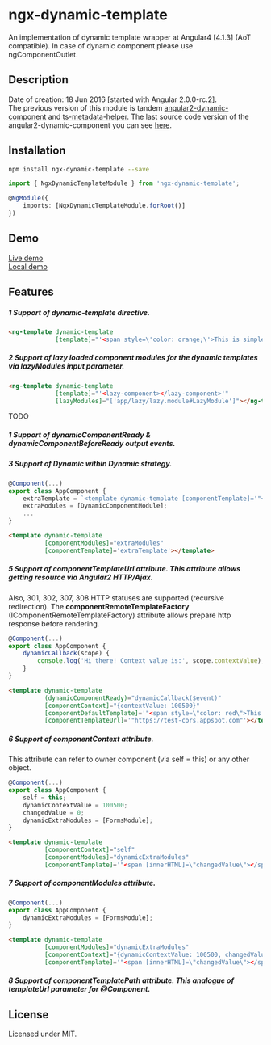# ngx-dynamic-template

An implementation of dynamic template wrapper at Angular4 [4.1.3] (AoT compatible).
In case of dynamic component please use ngComponentOutlet.  

## Description

Date of creation: 18 Jun 2016 [started with Angular 2.0.0-rc.2].  
The previous version of this module is tandem [angular2-dynamic-component](https://www.npmjs.com/package/angular2-dynamic-component) and [ts-metadata-helper](https://www.npmjs.com/package/ts-metadata-helper). The last source code version of the angular2-dynamic-component you can see [here](https://github.com/apoterenko/ngx-dynamic-template/blob/858be91281634bcb06ec82dae40ee1f8eba56563/src/DynamicBase.ts).  

## Installation

```sh
npm install ngx-dynamic-template --save
```

```typescript
import { NgxDynamicTemplateModule } from 'ngx-dynamic-template';

@NgModule({
    imports: [NgxDynamicTemplateModule.forRoot()]
})
```

## Demo

[Live demo](https://apoterenko.github.io/ngx-dynamic-template)  
[Local demo](https://github.com/apoterenko/ngx-dynamic-template/tree/master/demo)  

## Features

##### **1** Support of **dynamic-template** directive.

```html
<ng-template dynamic-template
             [template]="'<span style=\'color: orange;\'>This is simple dynamic template</span>'"></ng-template>
```

##### **2** Support of lazy loaded component modules for the dynamic templates via **lazyModules** input parameter.

```html
<ng-template dynamic-template
             [template]="'<lazy-component></lazy-component>'"
             [lazyModules]="['app/lazy/lazy.module#LazyModule']"></ng-template>
```




TODO

##### **1** Support of **dynamicComponentReady** & **dynamicComponentBeforeReady** output events.

##### **3** Support of **Dynamic within Dynamic** strategy.

```typescript
@Component(...)
export class AppComponent {
	extraTemplate = `<template dynamic-template [componentTemplate]='"<span>Dynamic inside dynamic!</span>"'></template>`;
	extraModules = [DynamicComponentModule];
	...
}
```
```html
<template dynamic-template
          [componentModules]="extraModules"
          [componentTemplate]='extraTemplate'></template>
``` 

##### **5** Support of **componentTemplateUrl** attribute. This attribute allows getting resource via Angular2 HTTP/Ajax.  

Also, 301, 302, 307, 308 HTTP statuses are supported (recursive redirection). The **componentRemoteTemplateFactory** (IComponentRemoteTemplateFactory)
 attribute allows prepare http response before rendering.  

```typescript
@Component(...)
export class AppComponent {
	dynamicCallback(scope) {
		console.log('Hi there! Context value is:', scope.contextValue); // Hi there! Context value is: 100500
	}
}
```
```html
<template dynamic-template
          (dynamicComponentReady)="dynamicCallback($event)"
          [componentContext]="{contextValue: 100500}"
          [componentDefaultTemplate]='"<span style=\"color: red\">This is fallback template</span>"'
          [componentTemplateUrl]='"https://test-cors.appspot.com"'></template>
```          

##### **6** Support of **componentContext** attribute.  

This attribute can refer to owner component (via self = this) or any other object.  

```typescript
@Component(...)
export class AppComponent {
	self = this;
	dynamicContextValue = 100500;
	changedValue = 0;
	dynamicExtraModules = [FormsModule];
}
```
```html
<template dynamic-template
          [componentContext]="self"
          [componentModules]="dynamicExtraModules"
          [componentTemplate]='"<span [innerHTML]=\"changedValue\"></span><input type=\"text\" [(ngModel)]=\"dynamicContextValue\" (ngModelChange)=\"changedValue = $event\">"'></template>
```

##### **7** Support of **componentModules** attribute.

```typescript
@Component(...)
export class AppComponent {
	dynamicExtraModules = [FormsModule];
}
```
```html
<template dynamic-template
          [componentModules]="dynamicExtraModules"
          [componentContext]="{dynamicContextValue: 100500, changedValue: 0}"
          [componentTemplate]='"<span [innerHTML]=\"changedValue\"></span><input type=\"text\" [(ngModel)]=\"dynamicContextValue\" (ngModelChange)=\"changedValue = $event\">"'></template>
```

##### **8** Support of **componentTemplatePath** attribute. This analogue of **templateUrl** parameter for **@Component**.

## License

Licensed under MIT.